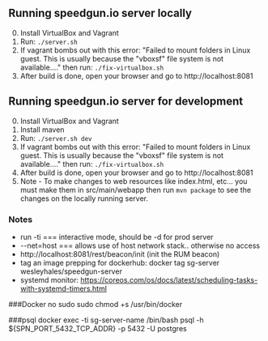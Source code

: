 ## Running speedgun.io server locally

0. Install VirtualBox and Vagrant
1. Run: ```./server.sh```
2. If vagrant bombs out with this error: "Failed to mount folders in Linux guest. This is usually because the "vboxsf" file system is not available...." then run: ```./fix-virtualbox.sh```
3. After build is done, open your browser and go to http://localhost:8081

## Running speedgun.io server for development

0. Install VirtualBox and Vagrant
1. Install maven
2. Run: ```./server.sh dev```
3. If vagrant bombs out with this error: "Failed to mount folders in Linux guest. This is usually because the "vboxsf" file system is not available...." then run: ```./fix-virtualbox.sh```
4. After build is done, open your browser and go to http://localhost:8081
5. Note - To make changes to web resources like index.html, etc... you must make them in src/main/webapp then run ```mvn package``` to see the changes on the locally running server.


### Notes

* run -ti === interactive mode, should be -d for prod server
* --net=host === allows use of host network stack.. otherwise no access
* http://localhost:8081/rest/beacon/init (init the RUM beacon)
* tag an image prepping for dockerhub: docker tag sg-server wesleyhales/speedgun-server
* systemd monitor: https://coreos.com/os/docs/latest/scheduling-tasks-with-systemd-timers.html



###Docker no sudo
sudo chmod +s /usr/bin/docker

###psql
docker exec -ti sg-server-name /bin/bash
psql -h ${SPN_PORT_5432_TCP_ADDR} -p 5432 -U postgres

